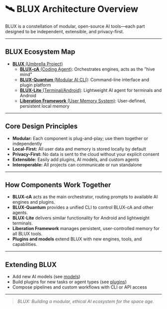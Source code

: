 # 🛰️ BLUX Architecture Overview

BLUX is a constellation of modular, open-source AI tools—each part designed to be independent, extensible, and privacy-first.

---

## BLUX Ecosystem Map

- [**BLUX** (Umbrella Project)](https://github.com/Justadudeinspace/blux)
    - [**BLUX-cA** (Coding Agent)](https://github.com/Justadudeinspace/blux-ca): Orchestrates engines, acts as the "hive mind"
    - [**BLUX-Quantum** (Modular AI CLI)](https://github.com/Justadudeinspace/blux-quantum): Command-line interface and plugin platform
    - [**BLUX-Lite** (Terminal/Android)](https://github.com/Justadudeinspace/blux-lite): Lightweight AI agent for terminals and Android
    - [**Liberation Framework** (User Memory System)](https://github.com/Justadudeinspace/liberation-framework): User-defined, persistent local memory

---

## Core Design Principles

- **Modular:** Each component is plug-and-play; use them together or independently
- **Local-First:** All user data and memory is stored locally by default
- **Privacy-First:** No data is sent to the cloud without your explicit consent
- **Extensible:** Easily add plugins, AI models, and custom agents
- **Interoperable:** All projects can communicate or run standalone

---

## How Components Work Together

- **BLUX-cA** acts as the main orchestrator, routing prompts to available AI engines and plugins.
- **BLUX-Quantum** provides a unified CLI to control BLUX-cA and other agents.
- **BLUX-Lite** delivers similar functionality for Android and lightweight terminals.
- **Liberation Framework** manages persistent, user-controlled memory for all BLUX tools.
- **Plugins and models** extend BLUX with new engines, tools, and capabilities.

---

## Extending BLUX

- Add new AI models (see [models](../models/README.md))
- Build plugins for new tasks or agent types (see [plugins](plugins.md))
- Compose pipelines and custom workflows with CLI or API access

---

> _BLUX: Building a modular, ethical AI ecosystem for the space age._
